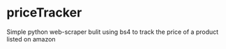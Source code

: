 # priceTracker
Simple python web-scraper bulit using bs4 to track the price of a product listed on amazon
